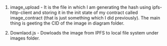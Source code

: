 1. image_upload - It is the file in which I am generating the hash using ipfs-http-client and storing it in the init state of my contract called image_contract (that is just something which I did previously). The main thing is geeting the CID of the image in diagram folder.

2. Downlaod.js - Dowloads the image from IPFS to local file system under images folder.